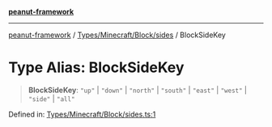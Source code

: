 [**peanut-framework**](../../../../../README.md)

***

[peanut-framework](../../../../../modules.md) / [Types/Minecraft/Block/sides](../README.md) / BlockSideKey

# Type Alias: BlockSideKey

> **BlockSideKey**: `"up"` \| `"down"` \| `"north"` \| `"south"` \| `"east"` \| `"west"` \| `"side"` \| `"all"`

Defined in: [Types/Minecraft/Block/sides.ts:1](https://github.com/palmmc/Peanut-Framework/blob/a953dc2db1f7e00237b91b5b1f38f50520700085/PeanutFramework/Types/Minecraft/Block/sides.ts#L1)
